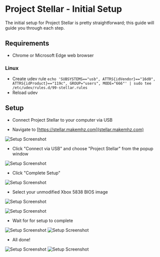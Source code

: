 # Project Stellar - Initial Setup
The initial setup for Project Stellar is pretty straightforward; this guide will guide you through each step.

## Requirements
- Chrome or Microsoft Edge web browser

### Linux
- Create udev rule
```echo 'SUBSYSTEMS=="usb", ATTRS{idVendor}=="16d0", ATTRS{idProduct}=="119c", GROUP="users", MODE="666"' | sudo tee /etc/udev/rules.d/99-stellar.rules```
- Reload udev

## Setup
- Connect Project Stellar to your computer via USB

- Navigate to [https://stellar.makemhz.com](stellar.makemhz.com)

![Setup Screenshot](images/inital_setup_1.png)

- Click "Connect via USB" and choose "Project Stellar" from the popup window

![Setup Screenshot](images/inital_setup_2.png)

- Click "Complete Setup"

![Setup Screenshot](images/inital_setup_4.png)

- Select your unmodified Xbox 5838 BIOS image

![Setup Screenshot](images/inital_setup_5.png)

![Setup Screenshot](images/inital_setup_6.png)

- Wait for for setup to complete

![Setup Screenshot](images/inital_setup_7.png)
![Setup Screenshot](images/inital_setup_8.png)

- All done!

![Setup Screenshot](images/inital_setup_9.png)
![Setup Screenshot](images/inital_setup_10.png)
